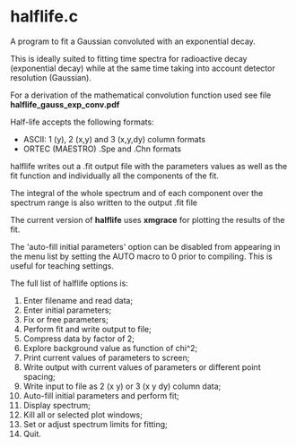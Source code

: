 # halflife.c

A program to fit a Gaussian convoluted with an exponential decay.

This is ideally suited to fitting time spectra for radioactive decay
(exponential decay) while at the same time taking into account detector
resolution (Gaussian).

For a derivation of the mathematical convolution function used see file
**halflife_gauss_exp_conv.pdf**

Half-life accepts the following formats:

- ASCII: 1 (y), 2 (x,y) and 3 (x,y,dy) column formats
- ORTEC (MAESTRO) .Spe and .Chn formats

halflife writes out a .fit output file with the parameters values
as well as the fit function and individually all the components of the fit.

The integral of the whole spectrum and of each component over the spectrum
range is also written to the output .fit file

The current version of **halflife** uses **xmgrace** for plotting the results
of the fit.

The 'auto-fill initial parameters' option can be disabled from appearing
in the menu list by setting the AUTO macro to 0 prior to compiling.
This is useful for teaching settings.

The full list of halflife options is:

1. Enter filename and read data;
2. Enter initial parameters;
3. Fix or free parameters;
4. Perform fit and write output to file;
5. Compress data by factor of 2;
6. Explore background value as function of chi^2;
7. Print current values of parameters to screen;
8. Write output with current values of parameters or different point spacing;
9. Write input to file as 2 (x y) or 3 (x y dy) column data;
9. Auto-fill initial parameters and perform fit;
9. Display spectrum;
9. Kill all or selected plot windows;
9. Set or adjust spectrum limits for fitting;
0. Quit.
